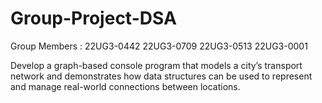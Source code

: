 # Group-Project-DSA

Group Members :
                22UG3-0442
                22UG3-0709
                22UG3-0513
                22UG3-0001

Develop a graph-based console program that models a city’s transport network and demonstrates how data structures can be used to represent and manage real-world connections between locations.

